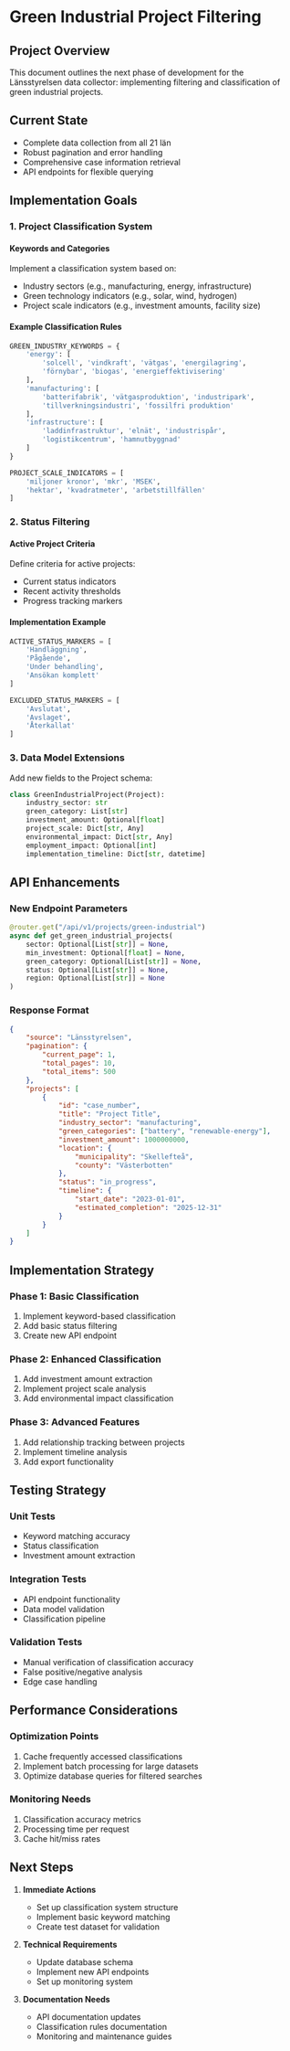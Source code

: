 # Green Industrial Project Filtering

## Project Overview
This document outlines the next phase of development for the Länsstyrelsen data collector: implementing filtering and classification of green industrial projects.

## Current State
- Complete data collection from all 21 län
- Robust pagination and error handling
- Comprehensive case information retrieval
- API endpoints for flexible querying

## Implementation Goals

### 1. Project Classification System

#### Keywords and Categories
Implement a classification system based on:
- Industry sectors (e.g., manufacturing, energy, infrastructure)
- Green technology indicators (e.g., solar, wind, hydrogen)
- Project scale indicators (e.g., investment amounts, facility size)

#### Example Classification Rules
```python
GREEN_INDUSTRY_KEYWORDS = {
    'energy': [
        'solcell', 'vindkraft', 'vätgas', 'energilagring',
        'förnybar', 'biogas', 'energieffektivisering'
    ],
    'manufacturing': [
        'batterifabrik', 'vätgasproduktion', 'industripark',
        'tillverkningsindustri', 'fossilfri produktion'
    ],
    'infrastructure': [
        'laddinfrastruktur', 'elnät', 'industrispår',
        'logistikcentrum', 'hamnutbyggnad'
    ]
}

PROJECT_SCALE_INDICATORS = [
    'miljoner kronor', 'mkr', 'MSEK',
    'hektar', 'kvadratmeter', 'arbetstillfällen'
]
```

### 2. Status Filtering

#### Active Project Criteria
Define criteria for active projects:
- Current status indicators
- Recent activity thresholds
- Progress tracking markers

#### Implementation Example
```python
ACTIVE_STATUS_MARKERS = [
    'Handläggning',
    'Pågående',
    'Under behandling',
    'Ansökan komplett'
]

EXCLUDED_STATUS_MARKERS = [
    'Avslutat',
    'Avslaget',
    'Återkallat'
]
```

### 3. Data Model Extensions

Add new fields to the Project schema:
```python
class GreenIndustrialProject(Project):
    industry_sector: str
    green_category: List[str]
    investment_amount: Optional[float]
    project_scale: Dict[str, Any]
    environmental_impact: Dict[str, Any]
    employment_impact: Optional[int]
    implementation_timeline: Dict[str, datetime]
```

## API Enhancements

### New Endpoint Parameters
```python
@router.get("/api/v1/projects/green-industrial")
async def get_green_industrial_projects(
    sector: Optional[List[str]] = None,
    min_investment: Optional[float] = None,
    green_category: Optional[List[str]] = None,
    status: Optional[List[str]] = None,
    region: Optional[List[str]] = None
)
```

### Response Format
```json
{
    "source": "Länsstyrelsen",
    "pagination": {
        "current_page": 1,
        "total_pages": 10,
        "total_items": 500
    },
    "projects": [
        {
            "id": "case_number",
            "title": "Project Title",
            "industry_sector": "manufacturing",
            "green_categories": ["battery", "renewable-energy"],
            "investment_amount": 1000000000,
            "location": {
                "municipality": "Skellefteå",
                "county": "Västerbotten"
            },
            "status": "in_progress",
            "timeline": {
                "start_date": "2023-01-01",
                "estimated_completion": "2025-12-31"
            }
        }
    ]
}
```

## Implementation Strategy

### Phase 1: Basic Classification
1. Implement keyword-based classification
2. Add basic status filtering
3. Create new API endpoint

### Phase 2: Enhanced Classification
1. Add investment amount extraction
2. Implement project scale analysis
3. Add environmental impact classification

### Phase 3: Advanced Features
1. Add relationship tracking between projects
2. Implement timeline analysis
3. Add export functionality

## Testing Strategy

### Unit Tests
- Keyword matching accuracy
- Status classification
- Investment amount extraction

### Integration Tests
- API endpoint functionality
- Data model validation
- Classification pipeline

### Validation Tests
- Manual verification of classification accuracy
- False positive/negative analysis
- Edge case handling

## Performance Considerations

### Optimization Points
1. Cache frequently accessed classifications
2. Implement batch processing for large datasets
3. Optimize database queries for filtered searches

### Monitoring Needs
1. Classification accuracy metrics
2. Processing time per request
3. Cache hit/miss rates

## Next Steps

1. **Immediate Actions**
   - Set up classification system structure
   - Implement basic keyword matching
   - Create test dataset for validation

2. **Technical Requirements**
   - Update database schema
   - Implement new API endpoints
   - Set up monitoring system

3. **Documentation Needs**
   - API documentation updates
   - Classification rules documentation
   - Monitoring and maintenance guides 